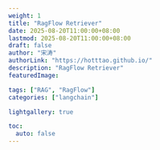```yaml
---
weight: 1
title: "RagFlow Retriever"
date: 2025-08-20T11:00:00+08:00
lastmod: 2025-08-20T11:00:00+08:00
draft: false
author: "宋涛"
authorLink: "https://hotttao.github.io/"
description: "RagFlow Retriever"
featuredImage: 

tags: ["RAG", "RagFlow"]
categories: ["langchain"]

lightgallery: true

toc:
  auto: false
---
```

